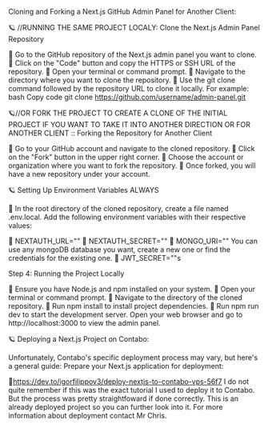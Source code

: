 
Cloning and Forking a Next.js GitHub Admin Panel for Another Client:



🪐 //RUNNING THE SAME PROJECT LOCALY:  Clone the Next.js Admin Panel Repository

💎 Go to the GitHub repository of the Next.js admin panel you want to clone.
💎 Click on the "Code" button and copy the HTTPS or SSH URL of the repository.
💎 Open your terminal or command prompt.
💎 Navigate to the directory where you want to clone the repository.
💎 Use the git clone command followed by the repository URL to clone it locally. For example:
bash
Copy code
git clone https://github.com/username/admin-panel.git


🪐//OR FORK THE PROJECT TO CREATE A CLONE OF THE INITIAL PROJECT IF YOU WANT TO TAKE IT INTO ANOTHER DIRECTION OR FOR ANOTHER CLIENT
:: Forking the Repository for Another Client

💎 Go to your GitHub account and navigate to the cloned repository.
💎 Click on the "Fork" button in the upper right corner.
💎 Choose the account or organization where you want to fork the repository.
💎 Once forked, you will have a new repository under your account.


🪐 Setting Up Environment Variables ALWAYS

💎 In the root directory of the cloned repository, create a file named .env.local.
Add the following environment variables with their respective values:

💎 NEXTAUTH_URL=""
💎 NEXTAUTH_SECRET=""
💎 MONGO_URI=""
You can use any mongoDB database you want, create a new one or find the credentials for the existing one.
💎 JWT_SECRET=""s


Step 4: Running the Project Locally

💎 Ensure you have Node.js and npm installed on your system.
💎 Open your terminal or command prompt.
💎 Navigate to the directory of the cloned repository.
💎 Run npm install to install project dependencies.
💎 Run npm run dev to start the development server.
Open your web browser and go to http://localhost:3000 to view the admin panel.

🪐 Deploying a Next.js Project on Contabo:


Unfortunately, Contabo's specific deployment process may vary, but here's a general guide:
Prepare your Next.js application for deployment:

💎https://dev.to/igorfilippov3/deploy-nextjs-to-contabo-vps-56f7
I do not quite remember if this was the exact tutorial I used to deploy it to Contabo. But the process was pretty straightfoward if done correctly.
This is an already deployed project so you can further look into it. For more information about deployment contact Mr Chris.
